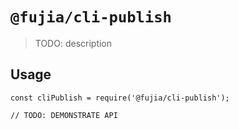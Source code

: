# `@fujia/cli-publish`

> TODO: description

## Usage

```
const cliPublish = require('@fujia/cli-publish');

// TODO: DEMONSTRATE API
```
